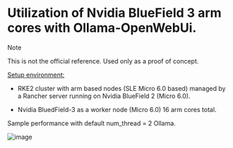 # Utilization of Nvidia BlueField 3 arm cores with Ollama-OpenWebUi.

> [!NOTE]
> This is not the official reference. Used only as a proof of concept.

<ins>Setup environment:</ins>

- RKE2 cluster with arm based nodes (SLE Micro 6.0 based) managed by a Rancher server running on Nvidia BlueField 2 (Micro 6.0).

- Nvidia BluedField-3 as a worker node (Micro 6.0) 16 arm cores total.


Sample performance with default num_thread = 2 Ollama.

![image](https://github.com/user-attachments/assets/38e80e01-6e2f-487d-b14e-b18dfd9a4cc5)

